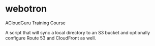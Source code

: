 # webotron
ACloudGuru Training Course

A script that will sync a local directory to an S3 bucket and optionally configure
Route 53 and CloudFront as well.


